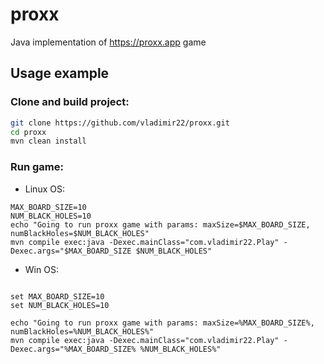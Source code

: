 # proxx
Java implementation of  https://proxx.app game

## Usage example

### Clone and build project:
```sh
git clone https://github.com/vladimir22/proxx.git
cd proxx
mvn clean install 
```

### Run game:
- Linux OS:
```shell
MAX_BOARD_SIZE=10
NUM_BLACK_HOLES=10
echo "Going to run proxx game with params: maxSize=$MAX_BOARD_SIZE, numBlackHoles=$NUM_BLACK_HOLES"
mvn compile exec:java -Dexec.mainClass="com.vladimir22.Play" -Dexec.args="$MAX_BOARD_SIZE $NUM_BLACK_HOLES"
```

- Win OS:
```shell

set MAX_BOARD_SIZE=10
set NUM_BLACK_HOLES=10

echo "Going to run proxx game with params: maxSize=%MAX_BOARD_SIZE%, numBlackHoles=%NUM_BLACK_HOLES%"
mvn compile exec:java -Dexec.mainClass="com.vladimir22.Play" -Dexec.args="%MAX_BOARD_SIZE% %NUM_BLACK_HOLES%"
```
